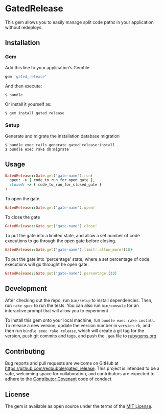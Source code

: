 # GatedRelease

This gem allows you to easily manage split code paths in your application without redeploys.

## Installation

### Gem

Add this line to your application's Gemfile:

```ruby
gem 'gated_release'
```

And then execute:

    $ bundle

Or install it yourself as:

    $ gem install gated_release

### Setup

Generate and migrate the installation database migration

```
$ bundle exec rails generate gated_release:install
$ bundle exec rake db:migrate
```

## Usage

```ruby
GatedRelease::Gate.get('gate-name').run(
  open: -> { code_to_run_for_open_gate },
  closed: -> { code_to_run_for_closed_gate }
)
```

To open the gate:
```ruby
GatedRelease::Gate.get('gate-name').open!
```

To close the gate
```ruby
GatedRelease::Gate.get('gate-name').close!
```

To put the gate into a limited state, and allow a set number of code executions to go through the open gate before closing.
```ruby
GatedRelease::Gate.get('gate-name').limit!.allow_more!(10)
```

To put the gate into 'percentage' state, where a set percentage of code executions will go throught he open gate.
```ruby
GatedRelease::Gate.get('gate-name').percentage!(10)
```

## Development

After checking out the repo, run `bin/setup` to install dependencies. Then, run `rake spec` to run the tests. You can also run `bin/console` for an interactive prompt that will allow you to experiment.

To install this gem onto your local machine, run `bundle exec rake install`. To release a new version, update the version number in `version.rb`, and then run `bundle exec rake release`, which will create a git tag for the version, push git commits and tags, and push the `.gem` file to [rubygems.org](https://rubygems.org).

## Contributing

Bug reports and pull requests are welcome on GitHub at https://github.com/redbubble/gated_release. This project is intended to be a safe, welcoming space for collaboration, and contributors are expected to adhere to the [Contributor Covenant](http://contributor-covenant.org) code of conduct.


## License

The gem is available as open source under the terms of the [MIT License](http://opensource.org/licenses/MIT).

